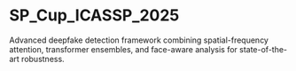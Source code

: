 # SP_Cup_ICASSP_2025
Advanced deepfake detection framework combining spatial-frequency attention, transformer ensembles, and face-aware analysis for state-of-the-art robustness.
